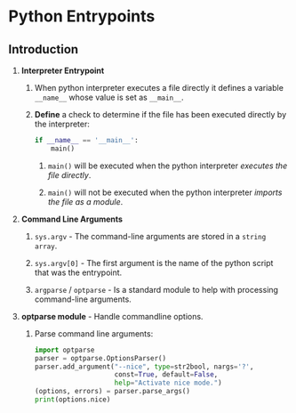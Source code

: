 # Python Entrypoints

## Introduction

1. __Interpreter Entrypoint__

    1. When python interpreter executes a file directly it defines a variable `__name__` whose value is set as `__main__`.
    
    2. __Define__ a check to determine if the file has been executed directly by the interpreter:

        ```python
        if __name__ == '__main__':
            main()
        ```

        1. `main()` will be executed when the python interpreter _executes the file directly_.

        2. `main()` will not be executed when the python interpreter _imports the file as a module_.

2. __Command Line Arguments__

    1. `sys.argv` - The command-line arguments are stored in a `string array`.

    2. `sys.argv[0]` - The first argument is the name of the python script that was the entrypoint.

    3. `argparse` / `optparse` - Is a standard module to help with processing command-line arguments.

3. __optparse module__ - Handle commandline options.

    1. Parse command line arguments:

        ```python
        import optparse
        parser = optparse.OptionsParser()
        parser.add_argument("--nice", type=str2bool, nargs='?',
                            const=True, default=False,
                            help="Activate nice mode.")
        (options, errors) = parser.parse_args()
        print(options.nice)
        ```
